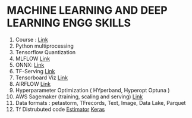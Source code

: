 # MACHINE LEARNING AND DEEP LEARNING ENGG SKILLS

1. Course : [Link](https://www.coursera.org/specializations/tensorflow-data-and-deployment)
2. Python multiprocessing
3. Tensorflow Quantization
4. MLFLOW [Link](https://mlflow.org/)
5. ONNX: [Link](https://github.com/onnx/tutorials)
6. TF-Serving [Link](https://www.tensorflow.org/tfx/serving/architecture)
7. Tensorboard Viz [Link](https://www.tensorflow.org/tensorboard/get_started)
8. AIRFLOW [Link](https://airflow.apache.org/)
9. Hyperparameter Optimization ( HYperband, Hyperopt Optuna )
10. AWS Sagemaker (training, scaling and serving) [Link](https://github.com/awslabs/amazon-sagemaker-examples)
11. Data formats : petastorm, TFrecords, Text, Image, Data Lake, Parquet 
12. Tf Distrubuted code [Estimator](https://stackoverflow.com/questions/47223766/how-to-run-tensorflow-estimator-on-multiple-gpus-with-data-parallelism/56549909#56549909) [Keras](https://www.tensorflow.org/tutorials/distribute/keras)
